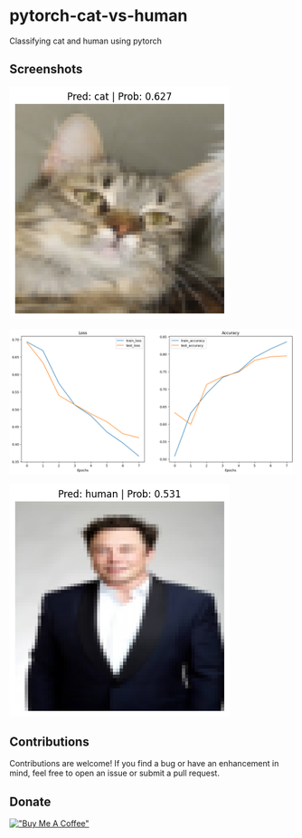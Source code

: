 # pytorch-cat-vs-human
Classifying cat and human using pytorch


## Screenshots
<img src="screenshots/cat.png"></image> 

<img src="screenshots/loss_graph.png"></image>

<img src="screenshots/elon.png"></image> 


## Contributions

Contributions are welcome! If you find a bug or have an enhancement in mind, feel free to open an issue or submit a pull request.

## Donate 

[!["Buy Me A Coffee"](https://www.buymeacoffee.com/assets/img/custom_images/orange_img.png)](https://www.buymeacoffee.com/obitoz)
